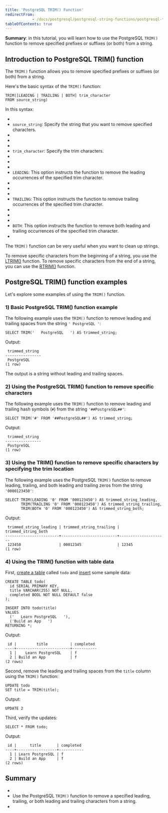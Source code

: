 ```yaml
---
title: 'PostgreSQL TRIM() Function'
redirectFrom: 
            - /docs/postgresql/postgresql-string-functions/postgresql-trim-function/
tableOfContents: true
---
```



**Summary**: in this tutorial, you will learn how to use the PostgreSQL `TRIM()` function to remove specified prefixes or suffixes (or both) from a string.





## Introduction to PostgreSQL TRIM() function





The `TRIM()` function allows you to remove specified prefixes or suffixes (or both) from a string.





Here's the basic syntax of the `TRIM()` function:





```
TRIM([LEADING | TRAILING | BOTH] trim_character
FROM source_string)
```





In this syntax:





- 
- `source_string`: Specify the string that you want to remove specified characters.
- 
-
- 
- `trim_character`: Specify the trim characters.
- 
-
- 
- `LEADING`: This option instructs the function to remove the leading occurrences of the specified trim character.
- 
-
- 
- `TRAILING`: This option instructs the function to remove trailing occurrences of the specified trim character.
- 
-
- 
- `BOTH`: This option instructs the function to remove both leading and trailing occurrences of the specified trim character.
- 





The `TRIM()` function can be very useful when you want to clean up strings.





To remove specific characters from the beginning of a string, you use the [LTRIM()](https://www.postgresqltutorial.com/postgresql-string-functions/postgresql-ltrim/) function. To remove specific characters from the end of a string, you can use the [RTRIM()](https://www.postgresqltutorial.com/postgresql-string-functions/postgresql-rtrim/) function.





## PostgreSQL TRIM() function examples





Let's explore some examples of using the `TRIM()` function.





### 1) Basic PostgreSQL TRIM() function example





The following example uses the `TRIM()` function to remove leading and trailing spaces from the string `' PostgreSQL '`:





```
SELECT TRIM('   PostgreSQL   ') AS trimmed_string;
```





Output:





```
 trimmed_string
----------------
 PostgreSQL
(1 row)
```





The output is a string without leading and trailing spaces.





### 2) Using the PostgreSQL TRIM() function to remove specific characters





The following example uses the `TRIM()` function to remove leading and trailing hash symbols (`#`) from the string `'##PostgreSQL##'`:





```
SELECT TRIM('#' FROM '##PostgreSQL##') AS trimmed_string;
```





Output:





```
 trimmed_string
----------------
 PostgreSQL
(1 row)
```





### 3) Using the TRIM() function to remove specific characters by specifying the trim location





The following example uses the PostgreSQL `TRIM()` function to remove leading, trailing, and both leading and trailing zeros from the string `'0000123450'`:





```
SELECT TRIM(LEADING '0' FROM '000123450') AS trimmed_string_leading,
       TRIM(TRAILING '0' FROM '000123450') AS trimmed_string_trailing,
       TRIM(BOTH '0' FROM '000123450') AS trimmed_string_both;
```





Output:





```
 trimmed_string_leading | trimmed_string_trailing | trimmed_string_both
------------------------+-------------------------+---------------------
 123450                 | 00012345                | 12345
(1 row)
```





### 4) Using the TRIM() function with table data





First, [create a table](/docs/postgresql/postgresql-create-table/) called `todo` and [insert](https://www.postgresqltutorial.com/postgresql-tutorial/postgresql-insert) some sample data:





```
CREATE TABLE todo(
  id SERIAL PRIMARY KEY,
  title VARCHAR(255) NOT NULL,
  completed BOOL NOT NULL DEFAULT false
);

INSERT INTO todo(title)
VALUES
  ('   Learn PostgreSQL   '),
  ('Build an App   ')
RETURNING *;
```





Output:





```
 id |         title          | completed
----+------------------------+-----------
  1 |    Learn PostgreSQL    | f
  2 | Build an App           | f
(2 rows)
```





Second, remove the leading and trailing spaces from the `title` column using the `TRIM()` function:





```
UPDATE todo
SET title = TRIM(title);
```





Output:





```
UPDATE 2
```





Third, verify the updates:





```
SELECT * FROM todo;
```





Output:





```
 id |      title       | completed
----+------------------+-----------
  1 | Learn PostgreSQL | f
  2 | Build an App     | f
(2 rows)
```





## Summary





- 
- Use the PostgreSQL `TRIM()` function to remove a specified leading, trailing, or both leading and trailing characters from a string.
- 


